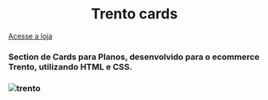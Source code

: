 <h1 align="center"> Trento cards</h1>
<a align:center href="https://www.usetrento.com.br/planos">Acesse a loja</a>
<h3> Section de Cards para Planos, desenvolvido para o ecommerce Trento, utilizando HTML e CSS. <h3>

![trento](https://user-images.githubusercontent.com/69046512/133527896-730de31b-79c7-48f5-b0f9-1150ee7f95d5.png)



